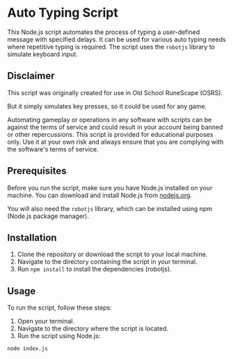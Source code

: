 # Auto Typing Script

This Node.js script automates the process of typing a user-defined message with specified delays. It can be used for various auto typing needs where repetitive typing is required. The script uses the `robotjs` library to simulate keyboard input.

## Disclaimer

This script was originally created for use in Old School RuneScape (OSRS). 

But it simply simulates key presses, so it could be used for any game.

Automating gameplay or operations in any software with scripts can be against the terms of service and could result in your account being banned or other repercussions. This script is provided for educational purposes only. Use it at your own risk and always ensure that you are complying with the software's terms of service.

## Prerequisites

Before you run the script, make sure you have Node.js installed on your machine. You can download and install Node.js from [nodejs.org](https://nodejs.org/).

You will also need the `robotjs` library, which can be installed using npm (Node.js package manager).

## Installation

1. Clone the repository or download the script to your local machine.
2. Navigate to the directory containing the script in your terminal.
3. Run `npm install` to install the dependencies (robotjs).

## Usage

To run the script, follow these steps:

1. Open your terminal.
2. Navigate to the directory where the script is located.
3. Run the script using Node.js:

```bash
node index.js
